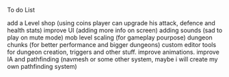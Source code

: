 To do List

add a Level shop (using coins player can upgrade his attack, defence and health stats)
improve UI (adding more info on screen)
adding sounds (sad to play on mute mode)
mob level scaling (for gameplay pourpose)
dungeon chunks (for better performance and bigger dungeons)
custom editor tools for dungeon creation, triggers and other stuff.
improve animations.
improve IA and pathfinding (navmesh or some other system, maybe i will create my own pathfinding system)
